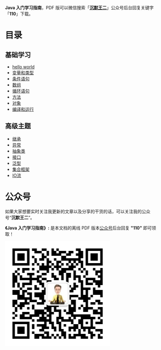 

**Java 入门学习指南**，PDF 版可以微信搜索「[**沉默王二**](#公众号)」公众号后台回复关键字「**110**」下载。

# 目录

## 基础学习

- [hello world](docs/hellowrold.md)
- [变量和类型](docs/variable-and-type.md)
- [条件语句](docs/condition.md)
- [数组](docs/array.md)
- [循环语句](docs/loop.md)
- [方法](docs/method.md)
- [对象](docs/object.md)
- [编译和运行](docs/javac-java.md)

## 高级主题

- [继承](docs/extends.md)
- [异常](docs/exception.md)
- [抽象类](docs/abstract.md)
- [接口](docs/interface.md)
- [泛型](docs/fanxing.md)
- [集合框架](docs/collections.md)
- [IO流](docs/io.md)

# 公众号

如果大家想要实时关注我更新的文章以及分享的干货的话，可以关注我的公众号“**沉默王二**”。

**《Java 入门学习指南》:** 是本文档的离线 PDF 版本[公众号](#公众号)后台回复 **"110"** 即可领取！

![我的公众号](images/cmower.jpg)